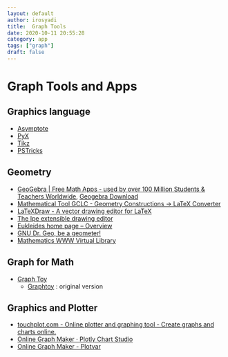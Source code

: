 ```yaml
---
layout: default
author: irosyadi
title:  Graph Tools
date: 2020-10-11 20:55:28
category: app
tags: ["graph"]
draft: false
---
```


# Graph Tools and Apps

## Graphics language 
- [Asymptote](https://asymptote.sourceforge.io/)
- [PyX](https://en.wikipedia.org/wiki/PyX_\(vector_graphics_language\))
- [Tikz](https://github.com/pgf-tikz/pgf)
- [PSTricks](https://en.wikipedia.org/wiki/PSTricks)

## Geometry
* [GeoGebra | Free Math Apps - used by over 100 Million Students & Teachers Worldwide](https://www.geogebra.org/), [Geogebra Download](https://wiki.geogebra.org/en/Reference:GeoGebra_Installation)
* [Mathematical Tool GCLC - Geometry Constructions -> LaTeX Converter](http://poincare.matf.bg.ac.rs/~janicic//gclc/)
* [LaTeXDraw - A vector drawing editor for LaTeX](http://latexdraw.sourceforge.net/)
* [The Ipe extensible drawing editor](http://ipe.otfried.org/)
* [Eukleides home page – Overview](http://www.eukleides.org/overview.html)
* [GNU Dr. Geo, be a geometer!](http://www.drgeo.eu/)
* [Mathematics WWW Virtual Library](https://www.math.fsu.edu/Virtual/index.php?f=21)

## Graph for Math
- [Graph Toy](http://memorystomp.com/graphtoy/)
    - [Graphtoy](http://www.iquilezles.org/apps/graphtoy/) : original version


## Graphics and Plotter
- [touchplot.com - Online plotter and graphing tool - Create graphs and charts online.](https://touchplot.com/#)
- [Online Graph Maker · Plotly Chart Studio](https://chart-studio.plotly.com/create/#/)
- [Online Graph Maker - Plotvar](http://www.plotvar.com/index.php)
